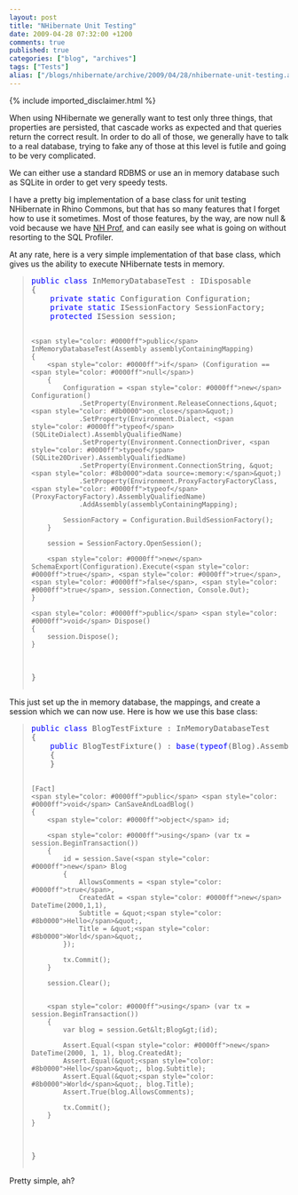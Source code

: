 ```yaml
---
layout: post
title: "NHibernate Unit Testing"
date: 2009-04-28 07:32:00 +1200
comments: true
published: true
categories: ["blog", "archives"]
tags: ["Tests"]
alias: ["/blogs/nhibernate/archive/2009/04/28/nhibernate-unit-testing.aspx"]
---
```

<!-- more -->
{% include imported_disclaimer.html %}
<p>When using NHibernate we generally want to test only three things, that properties are persisted, that cascade works as expected and that queries return the correct result. In order to do all of those, we generally have to talk to a real database, trying to fake any of those at this level is futile and going to be very complicated.</p>  <p>We can either use a standard RDBMS or use an in memory database such as SQLite in order to get very speedy tests.</p>  <p>I have a pretty big implementation of a base class for unit testing NHibernate in Rhino Commons, but that has so many features that I forget how to use it sometimes. Most of those features, by the way, are now null &amp; void because we have <a href="http://nhprof.com/">NH Prof</a>, and can easily see what is going on without resorting to the SQL Profiler. </p>  <p>At any rate, here is a very simple implementation of that base class, which gives us the ability to execute NHibernate tests in memory.</p>  <blockquote>   <pre><span style="color: #0000ff">public</span> <span style="color: #0000ff">class</span> InMemoryDatabaseTest : IDisposable
{
	<span style="color: #0000ff">private</span> <span style="color: #0000ff">static</span> Configuration Configuration;
	<span style="color: #0000ff">private</span> <span style="color: #0000ff">static</span> ISessionFactory SessionFactory;
	<span style="color: #0000ff">protected</span> ISession session;

	<span style="color: #0000ff">public</span> InMemoryDatabaseTest(Assembly assemblyContainingMapping)
	{
		<span style="color: #0000ff">if</span> (Configuration == <span style="color: #0000ff">null</span>)
		{
			Configuration = <span style="color: #0000ff">new</span> Configuration()
				.SetProperty(Environment.ReleaseConnections,&quot;<span style="color: #8b0000">on_close</span>&quot;)
				.SetProperty(Environment.Dialect, <span style="color: #0000ff">typeof</span> (SQLiteDialect).AssemblyQualifiedName)
				.SetProperty(Environment.ConnectionDriver, <span style="color: #0000ff">typeof</span>(SQLite20Driver).AssemblyQualifiedName)
				.SetProperty(Environment.ConnectionString, &quot;<span style="color: #8b0000">data source=:memory:</span>&quot;)
				.SetProperty(Environment.ProxyFactoryFactoryClass, <span style="color: #0000ff">typeof</span> (ProxyFactoryFactory).AssemblyQualifiedName)
				.AddAssembly(assemblyContainingMapping);

			SessionFactory = Configuration.BuildSessionFactory();
		}

		session = SessionFactory.OpenSession();

		<span style="color: #0000ff">new</span> SchemaExport(Configuration).Execute(<span style="color: #0000ff">true</span>, <span style="color: #0000ff">true</span>, <span style="color: #0000ff">false</span>, <span style="color: #0000ff">true</span>, session.Connection, Console.Out);
	}

	<span style="color: #0000ff">public</span> <span style="color: #0000ff">void</span> Dispose()
	{
		session.Dispose();
	}
}</pre>
</blockquote>

<p>This just set up the in memory database, the mappings, and create a session which we can now use. Here is how we use this base class:</p>

<blockquote>
  <pre><span style="color: #0000ff">public</span> <span style="color: #0000ff">class</span> BlogTestFixture : InMemoryDatabaseTest
{
	<span style="color: #0000ff">public</span> BlogTestFixture() : <span style="color: #0000ff">base</span>(<span style="color: #0000ff">typeof</span>(Blog).Assembly)
	{
	}

	[Fact]
	<span style="color: #0000ff">public</span> <span style="color: #0000ff">void</span> CanSaveAndLoadBlog()
	{
		<span style="color: #0000ff">object</span> id;

		<span style="color: #0000ff">using</span> (var tx = session.BeginTransaction())
		{
			id = session.Save(<span style="color: #0000ff">new</span> Blog
			{
				AllowsComments = <span style="color: #0000ff">true</span>,
				CreatedAt = <span style="color: #0000ff">new</span> DateTime(2000,1,1),
				Subtitle = &quot;<span style="color: #8b0000">Hello</span>&quot;,
				Title = &quot;<span style="color: #8b0000">World</span>&quot;,
			});

			tx.Commit();
		}

		session.Clear();


		<span style="color: #0000ff">using</span> (var tx = session.BeginTransaction())
		{
			var blog = session.Get&lt;Blog&gt;(id);

			Assert.Equal(<span style="color: #0000ff">new</span> DateTime(2000, 1, 1), blog.CreatedAt);
			Assert.Equal(&quot;<span style="color: #8b0000">Hello</span>&quot;, blog.Subtitle);
			Assert.Equal(&quot;<span style="color: #8b0000">World</span>&quot;, blog.Title);
			Assert.True(blog.AllowsComments);

			tx.Commit();
		}
	}
}</pre>
</blockquote>

<p>Pretty simple, ah?</p>
